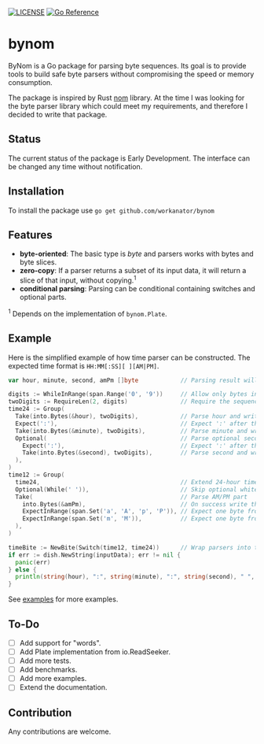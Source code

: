 [![LICENSE](https://img.shields.io/badge/license-MIT-blue.svg)](LICENSE)
[![Go Reference](https://pkg.go.dev/badge/github.com/workanator/bynom.svg)](https://pkg.go.dev/github.com/workanator/bynom)

# bynom

ByNom is a Go package for parsing byte sequences.
Its goal is to provide tools to build safe byte parsers without compromising the speed or memory consumption.

The package is inspired by Rust [nom](https://github.com/Geal/nom) library. At the time I was looking
for the byte parser library which could meet my requirements, and therefore I decided to write that package.

## Status

The current status of the package is Early Development. The interface can be changed any time without notification.

## Installation

To install the package use `go get github.com/workanator/bynom`

## Features

* **byte-oriented**: The basic type is _byte_ and parsers works with bytes and byte slices.
* **zero-copy**: If a parser returns a subset of its input data, it will return a slice of that input, without copying.<sup>1</sup>
* **conditional parsing**: Parsing can be conditional containing switches and optional parts.

<sup>1</sup> Depends on the implementation of `bynom.Plate`.

## Example

Here is the simplified example of how time parser can be constructed. The expected time format is `HH:MM[:SS][ ][AM|PM]`.

```go
var hour, minute, second, amPm []byte            // Parsing result will be here

digits := WhileInRange(span.Range('0', '9'))     // Allow only bytes in the range '0'..'9'
twoDigits := RequireLen(2, digits)               // Require the sequence to be 2 bytes in length
time24 := Group(
  Take(into.Bytes(&hour), twoDigits),            // Parse hour and write the result in `hour`
  Expect(':'),                                   // Expect ':' after the hour
  Take(into.Bytes(&minute), twoDigits),          // Parse minute and write the result in `minute`
  Optional(                                      // Parse optional second
    Expect(':'),                                 // Expect ':' after the the minute
    Take(into.Bytes(&second), twoDigits),        // Parse second and write the result in `second`
  ),
)
time12 := Group(
  time24,                                        // Extend 24-hour time parser
  Optional(While(' ')),                          // Skip optional whitespace
  Take(                                          // Parse AM/PM part
    into.Bytes(&amPm),                           // On success write the result in `amPm`
    ExpectInRange(span.Set('a', 'A', 'p', 'P')), // Expect one byte from the set aApP
    ExpectInRange(span.Set('m', 'M')),           // Expect one byte from the set mM
  ),
)

timeBite := NewBite(Switch(time12, time24))      // Wrap parsers into the bynom.Eater.
if err := dish.NewString(inputData); err != nil {
  panic(err)
} else {
  println(string(hour), ":", string(minute), ":", string(second), " ", string(amPn))
}
```

See [examples](examples) for more examples.

## To-Do

* [ ] Add support for "words".
* [ ] Add Plate implementation from io.ReadSeeker.
* [ ] Add more tests.
* [ ] Add benchmarks.
* [ ] Add more examples.
* [ ] Extend the documentation.

## Contribution

Any contributions are welcome.
